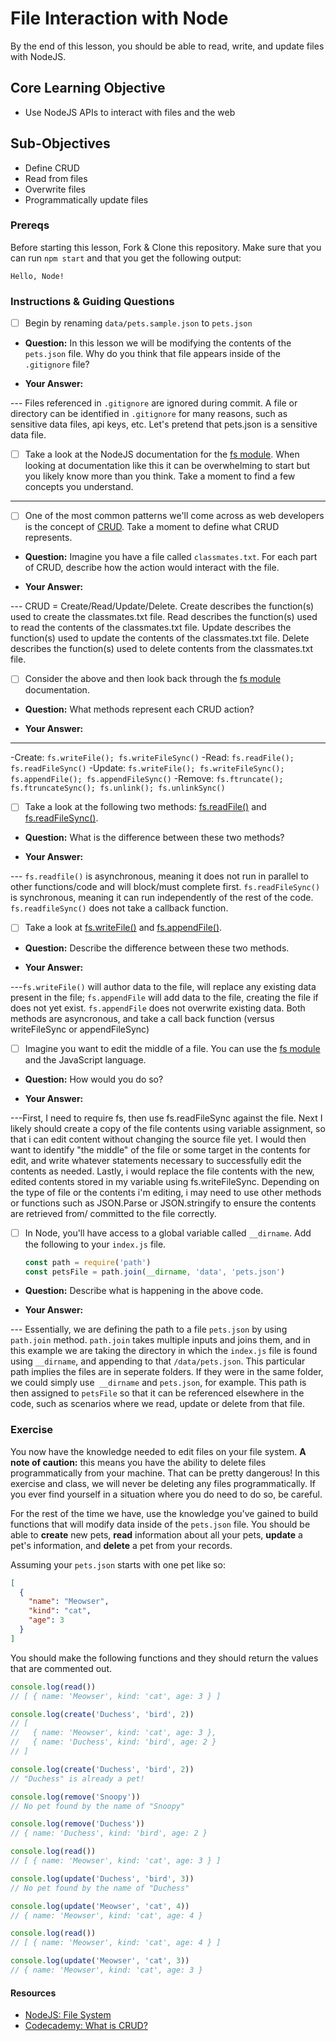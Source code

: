 # File Interaction with Node

By the end of this lesson, you should be able to read, write, and update files with NodeJS.

## Core Learning Objective

*	Use NodeJS APIs to interact with files and the web

## Sub-Objectives

* Define CRUD
* Read from files
* Overwrite files
* Programmatically update files

### Prereqs

Before starting this lesson, Fork & Clone this repository. Make sure that you can run `npm start` and that you get the following output:
```
Hello, Node!
```

### Instructions & Guiding Questions

- [ ] Begin by renaming `data/pets.sample.json` to `pets.json`

* **Question:** In this lesson we will be modifying the contents of the `pets.json` file. Why do you think that file appears inside of the `.gitignore` file?

* **Your Answer:**

--- Files referenced in `.gitignore` are ignored during commit. A file or directory can be identified in `.gitignore` for many reasons, such as sensitive data files, api keys, etc. Let's pretend that pets.json is a sensitive data file.

- [ ] Take a look at the NodeJS documentation for the [fs module](https://nodejs.org/api/fs.html). When looking at documentation like this it can be overwhelming to start but you likely know more than you think. Take a moment to find a few concepts you understand.

---

- [ ] One of the most common patterns we'll come across as web developers is the concept of [CRUD](https://www.codecademy.com/articles/what-is-crud). Take a moment to define what CRUD represents.

* **Question:** Imagine you have a file called `classmates.txt`. For each part of CRUD, describe how the action would interact with the file.

* **Your Answer:**

--- CRUD = Create/Read/Update/Delete. Create describes the function(s) used to create the classmates.txt file. Read describes the function(s) used to read the contents of the classmates.txt file. Update describes the function(s) used to update the contents of the classmates.txt file. Delete describes the function(s) used to delete contents from the classmates.txt file.

- [ ] Consider the above and then look back through the [fs module](https://nodejs.org/api/fs.html) documentation.

* **Question:** What methods represent each CRUD action?

* **Your Answer:**

---
-Create: `fs.writeFile(); fs.writeFileSync()`
-Read: `fs.readFile(); fs.readFileSync()`
-Update: `fs.writeFile(); fs.writeFileSync(); fs.appendFile(); fs.appendFileSync()`
-Remove: `fs.ftruncate(); fs.ftruncateSync(); fs.unlink(); fs.unlinkSync()`

- [ ] Take a look at the following two methods: [fs.readFile()](https://nodejs.org/api/fs.html#fs_fs_readfile_path_options_callback) and [fs.readFileSync()](https://nodejs.org/api/fs.html#fs_fs_readfilesync_path_options).

* **Question:** What is the difference between these two methods?

* **Your Answer:**

--- `fs.readfile()` is asynchronous, meaning it does not run in parallel to other functions/code and will block/must complete first. `fs.readFileSync()` is synchronous, meaning it can run independently of the rest of the code. `fs.readfileSync()` does not take a callback function.

- [ ] Take a look at [fs.writeFile()](https://nodejs.org/api/fs.html#fs_fs_writefile_file_data_options_callback) and [fs.appendFile()](https://nodejs.org/api/fs.html#fs_fs_appendfile_path_data_options_callback).

* **Question:** Describe the difference between these two methods.

* **Your Answer:**

---`fs.writeFile()` will author data to the file, will replace any existing data present in the file; `fs.appendFile` will add data to the file, creating the file if does not yet exist. `fs.appendFile` does not overwrite existing data. Both methods are asyncronous, and take a call back function (versus writeFileSync or appendFileSync)

- [ ] Imagine you want to edit the middle of a file. You can use the [fs module](https://nodejs.org/api/fs.html) and the JavaScript language.

* **Question:** How would you do so?

* **Your Answer:**

---First, I need to require fs, then use fs.readFileSync against the file. Next I likely should create a copy of the file contents using variable assignment, so that i can edit content without changing the source file yet. I would then want to identify "the middle" of the file or some target in the contents for edit, and write whatever statements necessary to successfully edit the contents as needed. Lastly, i would replace the file contents with the new, edited contents stored in my variable using fs.writeFileSync. Depending on the type of file or the contents i'm editing, i may need to use other methods or functions such as JSON.Parse or JSON.stringify to ensure the contents are retrieved from/ committed to the file correctly.

- [ ] In Node, you'll have access to a global variable called `__dirname`. Add the following to your `index.js` file.
  ```js
  const path = require('path')
  const petsFile = path.join(__dirname, 'data', 'pets.json')
  ```

* **Question:** Describe what is happening in the above code.

* **Your Answer:**

--- Essentially, we are defining the path to a file `pets.json` by using `path.join` method. `path.join` takes multiple inputs and joins them, and in this example we are taking the directory in which the `index.js` file is found using `__dirname`, and appending to that `/data/pets.json`. This particular path implies the files are in seperate folders. If they were in the same folder, we could simply use` __dirname` and `pets.json`, for example. This path is then assigned to `petsFile` so that it can be referenced elsewhere in the code, such as scenarios where we read, update or delete from that file.

### Exercise

You now have the knowledge needed to edit files on your file system. **A note of caution:** this means you have the ability to delete files programmatically from your machine. That can be pretty dangerous! In this exercise and class, we will never be deleting any files programmatically. If you ever find yourself in a situation where you do need to do so, be careful.

For the rest of the time we have, use the knowledge you've gained to build functions that will modify data inside of the `pets.json` file. You should be able to **create** new pets, **read** information about all your pets, **update** a pet's information, and **delete** a pet from your records.

Assuming your `pets.json` starts with one pet like so:

```json
[
  {
    "name": "Meowser",
    "kind": "cat",
    "age": 3
  }
]
```

You should make the following functions and they should return the values that are commented out.

```js
console.log(read())
// [ { name: 'Meowser', kind: 'cat', age: 3 } ]

console.log(create('Duchess', 'bird', 2))
// [
//   { name: 'Meowser', kind: 'cat', age: 3 },
//   { name: 'Duchess', kind: 'bird', age: 2 }
// ]

console.log(create('Duchess', 'bird', 2))
// "Duchess" is already a pet!

console.log(remove('Snoopy'))
// No pet found by the name of "Snoopy"

console.log(remove('Duchess'))
// { name: 'Duchess', kind: 'bird', age: 2 }

console.log(read())
// [ { name: 'Meowser', kind: 'cat', age: 3 } ]

console.log(update('Duchess', 'bird', 3))
// No pet found by the name of "Duchess"

console.log(update('Meowser', 'cat', 4))
// { name: 'Meowser', kind: 'cat', age: 4 }

console.log(read())
// [ { name: 'Meowser', kind: 'cat', age: 4 } ]

console.log(update('Meowser', 'cat', 3))
// { name: 'Meowser', kind: 'cat', age: 3 }
```

#### Resources

* [NodeJS: File System](https://nodejs.org/api/fs.html)
* [Codecademy: What is CRUD?](https://www.codecademy.com/articles/what-is-crud)